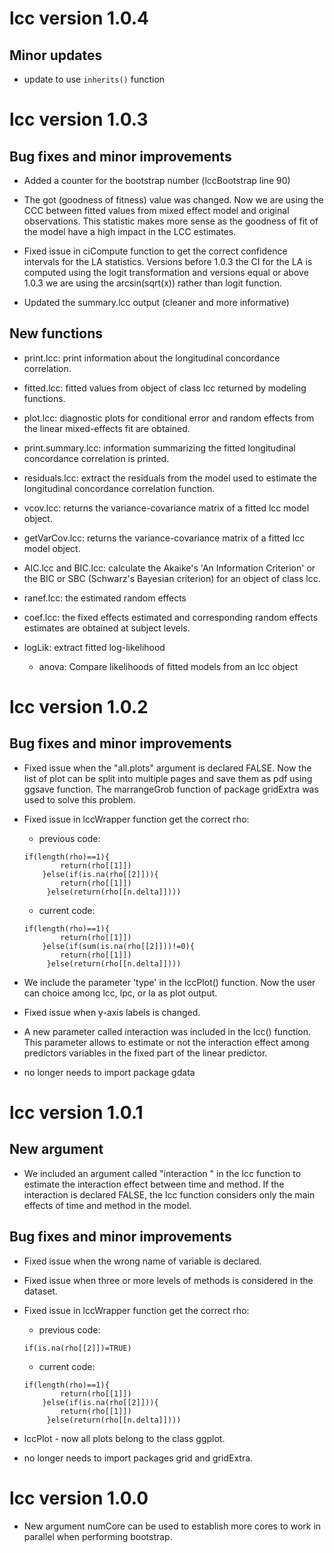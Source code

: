 # lcc version 1.0.4

## Minor updates
* update to use ```inherits()``` function

# lcc version 1.0.3
  
## Bug fixes and minor improvements
  
* Added a counter for the bootstrap number (lccBootstrap line 90)

* The got (goodness of fitness) value was changed. Now we are using the CCC between fitted values from mixed effect model and original observations. This statistic makes more sense as the goodness of fit of the model have a high impact in the LCC estimates.
  
* Fixed issue in ciCompute function to get the correct confidence intervals for the LA statistics. Versions before 1.0.3 the CI for the LA is computed using the logit transformation and versions equal or above 1.0.3 we are using the arcsin(sqrt(x)) rather than logit function.
  
* Updated the summary.lcc output (cleaner and more informative)
  
## New functions
  
* print.lcc: print information about the longitudinal concordance correlation.
  
* fitted.lcc: fitted values from object of class lcc returned by modeling functions.
  
* plot.lcc: diagnostic plots for conditional error and random effects from the linear mixed-effects fit are obtained.
  
* print.summary.lcc: information summarizing the fitted longitudinal concordance correlation is printed.
  
* residuals.lcc: extract the residuals from the model used to estimate the longitudinal concordance correlation function.
  
* vcov.lcc: returns the variance-covariance matrix of a fitted lcc model object.
  
* getVarCov.lcc: returns the variance-covariance matrix of a fitted lcc model object.
  
* AIC.lcc and BIC.lcc: calculate the Akaike's 'An Information Criterion' or the BIC or SBC (Schwarz's Bayesian criterion) for an object of class lcc.
  
* ranef.lcc: the estimated random effects 
  
* coef.lcc: the fixed effects estimated and corresponding random effects estimates are obtained at subject levels.
  
* logLik: extract fitted log-likelihood
  * anova: Compare likelihoods of fitted models from an lcc object

# lcc version 1.0.2

## Bug fixes and minor improvements

* Fixed issue when the "all.plots" argument is declared FALSE. Now the
list of plot can be split into multiple pages and save them as pdf
using ggsave function. The marrangeGrob function of package gridExtra
was used to solve this problem.

* Fixed issue in lccWrapper function get the correct rho:
  	* previous code:
	```
	if(length(rho)==1){
            return(rho[[1]])
        }else(if(is.na(rho[[2]])){
            return(rho[[1]])
         }else(return(rho[[n.delta]])))
   ```
   	* current code:
    ```
	if(length(rho)==1){
            return(rho[[1]])
        }else(if(sum(is.na(rho[[2]]))!=0){
            return(rho[[1]])
         }else(return(rho[[n.delta]])))
   ```
* We include the parameter 'type' in the lccPlot() function. Now the user can choice among lcc, lpc, or la as plot output.

* Fixed issue when y-axis labels is changed.

* A new parameter called interaction was included in the lcc() function. This parameter allows to estimate or not the interaction effect among predictors variables in the fixed part of the linear predictor.

* no longer needs to import package gdata 

# lcc version 1.0.1

## New argument

*  We included an argument called "interaction " in the lcc function to estimate the interaction effect between time and method. If the interaction is declared FALSE, the lcc function considers only the main effects of time and method in the model.

## Bug fixes and minor improvements

* Fixed issue when the wrong name of variable is declared.

* Fixed issue when three or more levels of methods is considered in the
  dataset.

* Fixed issue in lccWrapper function get the correct rho:
  	* previous code:
	```
	if(is.na(rho[[2]])=TRUE)
	```
	* current code:
	```
	if(length(rho)==1){
            return(rho[[1]])
        }else(if(is.na(rho[[2]])){
            return(rho[[1]])
         }else(return(rho[[n.delta]])))
	 ```

* lccPlot - now all plots belong to the class ggplot.
* no longer needs to import packages grid and gridExtra.

# lcc version 1.0.0

* New argument numCore can be used to establish more cores to work in parallel  when performing bootstrap.

